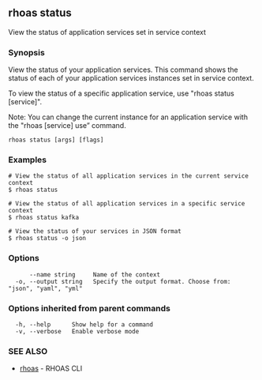 ## rhoas status

View the status of application services set in service context

### Synopsis

View the status of your application services. This command shows the status of each of your application services instances set in service context. 

To view the status of a specific application service, use "rhoas status [service]".

Note: You can change the current instance for an application service with the "rhoas [service] use” command.


```
rhoas status [args] [flags]
```

### Examples

```
# View the status of all application services in the current service context
$ rhoas status

# View the status of all application services in a specific service context
$ rhoas status kafka

# View the status of your services in JSON format
$ rhoas status -o json

```

### Options

```
      --name string     Name of the context
  -o, --output string   Specify the output format. Choose from: "json", "yaml", "yml"
```

### Options inherited from parent commands

```
  -h, --help      Show help for a command
  -v, --verbose   Enable verbose mode
```

### SEE ALSO

* [rhoas](rhoas.md)	 - RHOAS CLI

